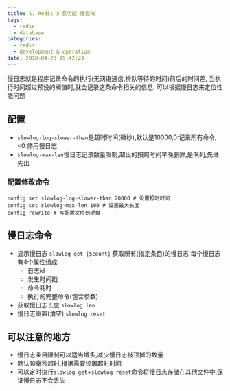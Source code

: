 ```yaml
---
title: 1. Redis 扩展功能-慢查询
tags:
  - redis
  - database
categories:
  - redis
  - development & operation
date: 2018-04-23 15:42:23
---
```


慢日志就是程序记录命令的执行(无网络通信,排队等待的时间)前后的时间差,
当执行时间超过预设的阀值时,就会记录这条命令相关的信息.
可以根据慢日志来定位性能问题

<!-- more -->

## 配置

- `slowlog-log-slower-than`是超时时间(微秒),默认是10000,0:记录所有命令,<0:停用慢日志
- `slowlog-max-len`慢日志记录数量限制,超出的按照时间早晚删除,是队列,先进先出

### 配置修改命令

```redis
config set slowlog-log-slower-than 20000 # 设置超时时间
config set slowlog-max-len 100 # 设置最大长度
config rewrite # 写配置文件到硬盘
```

## 慢日志命令

- 显示慢日志
	`slowlog get [$count]`
	获取所有(指定条目)的慢日志
	每个慢日志有4个属性组成
	- 日志id
	- 发生时间戳
	- 命令耗时
	- 执行的完整命令(包含参数)
- 获取慢日志长度
	`slowlog len`
- 慢日志重置(清空)
	`slowlog reset`

## 可以注意的地方

- 慢日志条目限制可以适当增多,减少慢日志被顶掉的数量
- 默认10毫秒超时,根据需要设置超时时间
- 可以定时执行`slowlog get`+`slowlog reset`命令将慢日志存储在其他文件中,保证慢日志不会丢失
